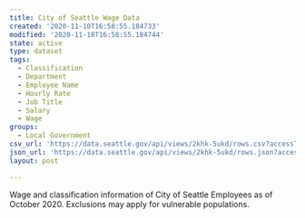 ```yaml
---
title: City of Seattle Wage Data
created: '2020-11-10T16:58:55.184733'
modified: '2020-11-10T16:58:55.184744'
state: active
type: dataset
tags:
  - Classification
  - Department
  - Employee Name
  - Hourly Rate
  - Job Title
  - Salary
  - Wage
groups:
  - Local Government
csv_url: 'https://data.seattle.gov/api/views/2khk-5ukd/rows.csv?accessType=DOWNLOAD'
json_url: 'https://data.seattle.gov/api/views/2khk-5ukd/rows.json?accessType=DOWNLOAD'
layout: post

---
```

Wage and classification information of City of Seattle Employees as of October 2020. Exclusions may apply for vulnerable populations.
